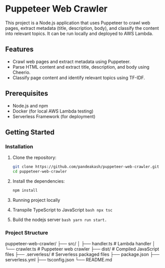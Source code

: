 # Puppeteer Web Crawler

This project is a Node.js application that uses Puppeteer to crawl web pages, extract metadata (title, description, body), and classify the content into relevant topics. It can be run locally and deployed to AWS Lambda.

## Features

- Crawl web pages and extract metadata using Puppeteer.
- Parse HTML content and extract title, description, and body using Cheerio.
- Classify page content and identify relevant topics using TF-IDF.

## Prerequisites

- Node.js and npm
- Docker (for local AWS Lambda testing)
- Serverless Framework (for deployment)

## Getting Started

### Installation

1. Clone the repository:

    ```bash
    git clone https://github.com/pandeakash/puppeteer-web-crawler.git
    cd puppeteer-web-crawler
    ```

2. Install the dependencies:

    ```bash
    npm install
    ```
  
3. Running project locally

  1. Transpile TypeScript to JavaScript
    ```bash
    npx tsc
    ```

  2. Build the nodejs server
    ```bash
    yarn run start.
    ```

### Project Structure
  puppeteer-web-crawler/
  ├── src/
  │ ├── handler.ts # Lambda handler
  │ └── crawler.ts # Puppeteer web crawler
  ├── dist/ # Compiled JavaScript files
  ├── .serverless/ # Serverless packaged files
  ├── package.json
  ├── serverless.yml
  ├── tsconfig.json
  └── README.md